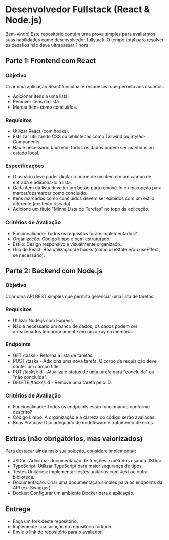 # Desenvolvedor Fullstack (React & Node.js)

Bem-vindo! Este repositório contém uma prova simples para avaliarmos suas habilidades como desenvolvedor fullstack. O tempo total para resolver os desafios não deve ultrapassar 1 hora.

## Parte 1: Frontend com React

### Objetivo
Criar uma aplicação React funcional e responsiva que permita aos usuários:
- Adicionar itens a uma lista.
- Remover itens da lista.
- Marcar itens como concluídos.

### Requisitos
- Utilizar React (com hooks).
- Estilizar utilizando CSS ou bibliotecas como Tailwind ou Styled-Components.
- Não é necessário backend; todos os dados podem ser mantidos no estado local.

### Especificações
- O usuário deve poder digitar o nome de um item em um campo de entrada e adicioná-lo à lista.
- Cada item da lista deve ter um botão para removê-lo e uma opção para marcar/desmarcar como concluído.
- Itens marcados como concluídos devem ser exibidos com um estilo diferente (ex: texto riscado).
- Adicione um título "Minha Lista de Tarefas" no topo da aplicação.

### Critérios de Avaliação
- Funcionalidade: Todos os requisitos foram implementados?
- Organização: Código limpo e bem estruturado.
- Estilo: Design responsivo e visualmente organizado.
- Uso de React: Boa utilização de hooks (como useState e/ou useEffect, se necessário).

## Parte 2: Backend com Node.js

### Objetivo
Criar uma API REST simples que permita gerenciar uma lista de tarefas.

### Requisitos
- Utilizar Node.js com Express.
- Não é necessário um banco de dados; os dados podem ser armazenados temporariamente em um array na memória.

### Endpoints
- GET /tasks - Retorna a lista de tarefas.
- POST /tasks - Adiciona uma nova tarefa. O corpo da requisição deve conter um campo title.
- PUT /tasks/:id - Atualiza o status de uma tarefa para "concluída" ou "não concluída".
- DELETE /tasks/:id - Remove uma tarefa pelo ID.

### Critérios de Avaliação
- Funcionalidade: Todos os endpoints estão funcionando conforme descrito?
- Código Limpo: A organização e a clareza do código serão avaliadas.
- Boas Práticas: Uso adequado de middleware e tratamento de erros.

## Extras (não obrigatórios, mas valorizados)
Para destacar ainda mais sua solução, considere implementar:
- JSDoc: Adicionar documentação de funções e métodos usando JSDoc.
- TypeScript: Utilizar TypeScript para maior segurança de tipos.
- Testes Unitários: Implementar testes unitários com Jest ou outra biblioteca.
- Documentação: Criar uma documentação simples para os endpoints da API (ex: Swagger).
- Docker: Configurar um ambiente Docker para a aplicação.

## Entrega
- Faça um fork deste repositório.
- Implemente sua solução no repositório forkado.
- Envie o link do repositório para o avaliador.